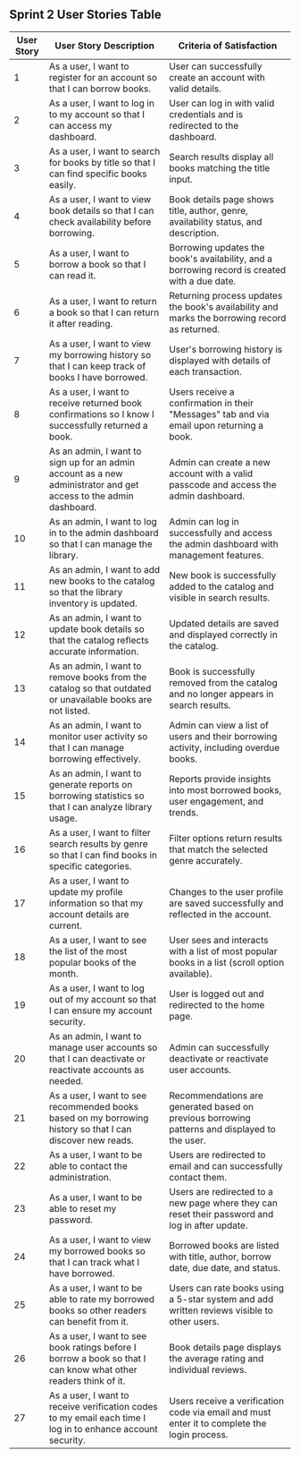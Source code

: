## **Sprint 2 User Stories Table**

| **User Story** | **User Story Description**                                                                                             | **Criteria of Satisfaction**                                                                      |
|----------------|------------------------------------------------------------------------------------------------------------------------|--------------------------------------------------------------------------------------------------|
| 1              | As a user, I want to register for an account so that I can borrow books.                                               | User can successfully create an account with valid details.                                      |
| 2              | As a user, I want to log in to my account so that I can access my dashboard.                                           | User can log in with valid credentials and is redirected to the dashboard.                       |
| 3              | As a user, I want to search for books by title so that I can find specific books easily.                               | Search results display all books matching the title input.                                       |
| 4              | As a user, I want to view book details so that I can check availability before borrowing.                              | Book details page shows title, author, genre, availability status, and description.              |
| 5              | As a user, I want to borrow a book so that I can read it.                                                             | Borrowing updates the book's availability, and a borrowing record is created with a due date.    |
| 6              | As a user, I want to return a book so that I can return it after reading.                                              | Returning process updates the book's availability and marks the borrowing record as returned.    |
| 7              | As a user, I want to view my borrowing history so that I can keep track of books I have borrowed.                     | User's borrowing history is displayed with details of each transaction.                          |
| 8              | As a user, I want to receive returned book confirmations so I know I successfully returned a book.                    | Users receive a confirmation in their "Messages" tab and via email upon returning a book.        |
| 9              | As an admin, I want to sign up for an admin account as a new administrator and get access to the admin dashboard.      | Admin can create a new account with a valid passcode and access the admin dashboard.             |
| 10             | As an admin, I want to log in to the admin dashboard so that I can manage the library.                                 | Admin can log in successfully and access the admin dashboard with management features.           |
| 11             | As an admin, I want to add new books to the catalog so that the library inventory is updated.                         | New book is successfully added to the catalog and visible in search results.                     |
| 12             | As an admin, I want to update book details so that the catalog reflects accurate information.                         | Updated details are saved and displayed correctly in the catalog.                                |
| 13             | As an admin, I want to remove books from the catalog so that outdated or unavailable books are not listed.             | Book is successfully removed from the catalog and no longer appears in search results.           |
| 14             | As an admin, I want to monitor user activity so that I can manage borrowing effectively.                              | Admin can view a list of users and their borrowing activity, including overdue books.            |
| 15             | As an admin, I want to generate reports on borrowing statistics so that I can analyze library usage.                  | Reports provide insights into most borrowed books, user engagement, and trends.                  |
| 16             | As a user, I want to filter search results by genre so that I can find books in specific categories.                  | Filter options return results that match the selected genre accurately.                          |
| 17             | As a user, I want to update my profile information so that my account details are current.                           | Changes to the user profile are saved successfully and reflected in the account.                 |
| 18             | As a user, I want to see the list of the most popular books of the month.                                             | User sees and interacts with a list of most popular books in a list (scroll option available).   |
| 19             | As a user, I want to log out of my account so that I can ensure my account security.                                  | User is logged out and redirected to the home page.                                              |
| 20             | As an admin, I want to manage user accounts so that I can deactivate or reactivate accounts as needed.                | Admin can successfully deactivate or reactivate user accounts.                                   |
| 21             | As a user, I want to see recommended books based on my borrowing history so that I can discover new reads.            | Recommendations are generated based on previous borrowing patterns and displayed to the user.    |
| 22             | As a user, I want to be able to contact the administration.                                                          | Users are redirected to email and can successfully contact them.                                 |
| 23             | As a user, I want to be able to reset my password.                                                                   | Users are redirected to a new page where they can reset their password and log in after update.  |
| 24             | As a user, I want to view my borrowed books so that I can track what I have borrowed.                                | Borrowed books are listed with title, author, borrow date, due date, and status.                 |
| 25             | As a user, I want to be able to rate my borrowed books so other readers can benefit from it.                         | Users can rate books using a 5-star system and add written reviews visible to other users.       |
| 26             | As a user, I want to see book ratings before I borrow a book so that I can know what other readers think of it.       | Book details page displays the average rating and individual reviews.                            |
| 27             | As a user, I want to receive verification codes to my email each time I log in to enhance account security.           | Users receive a verification code via email and must enter it to complete the login process.     |
